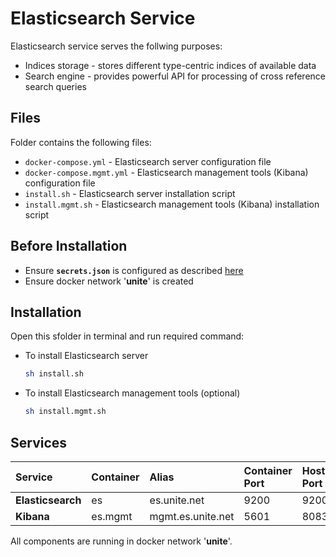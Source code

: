 # Elasticsearch Service

Elasticsearch service serves the follwing purposes:
- Indices storage - stores different type-centric indices of available data
- Search engine - provides powerful API for processing of cross reference search queries

## Files

Folder contains the following files:
- `docker-compose.yml` - Elasticsearch server configuration file
- `docker-compose.mgmt.yml` - Elasticsearch management tools (Kibana) configuration file
- `install.sh` - Elasticsearch server installation script
- `install.mgmt.sh` - Elasticsearch management tools (Kibana) installation script

## Before Installation

- Ensure **`secrets.json`** is configured as described [here](https://github.com/dkfz-unite/unite-environment#secrets)
- Ensure docker network '**unite**' is created

## Installation

Open this sfolder in terminal and run required command:
- To install Elasticsearch server
  ```bash
  sh install.sh
  ```
- To install Elasticsearch management tools (optional)
  ```bash
  sh install.mgmt.sh
  ```

## Services

|Service|Container|Alias|Container Port|Host Port|
|:------|:--------|:----|:---|:---------|
|**Elasticsearch**|es|es.unite.net|9200|9200|
|**Kibana**|es.mgmt|mgmt.es.unite.net|5601|8083|

All components are running in docker network '**unite**'.

